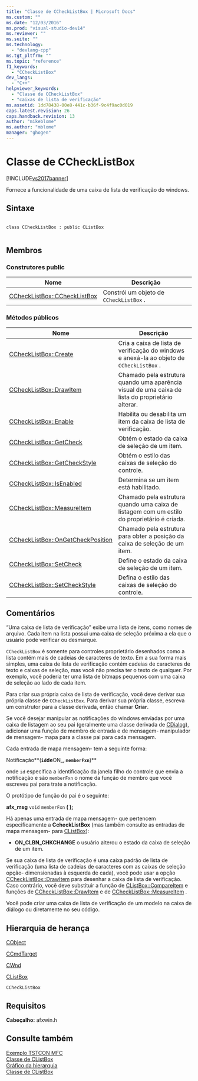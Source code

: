 ```yaml
---
title: "Classe de CCheckListBox | Microsoft Docs"
ms.custom: ""
ms.date: "12/03/2016"
ms.prod: "visual-studio-dev14"
ms.reviewer: ""
ms.suite: ""
ms.technology: 
  - "devlang-cpp"
ms.tgt_pltfrm: ""
ms.topic: "reference"
f1_keywords: 
  - "CCheckListBox"
dev_langs: 
  - "C++"
helpviewer_keywords: 
  - "Classe de CCheckListBox"
  - "caixas de lista de verificação"
ms.assetid: 1dd78438-00e8-441c-b36f-9c4f9ac0d019
caps.latest.revision: 26
caps.handback.revision: 13
author: "mikeblome"
ms.author: "mblome"
manager: "ghogen"
---
```

# Classe de CCheckListBox
[!INCLUDE[vs2017banner](../../assembler/inline/includes/vs2017banner.md)]

Fornece a funcionalidade de uma caixa de lista de verificação do windows.  
  
## Sintaxe  
  
```  
  
class CCheckListBox : public CListBox  
  
```  
  
## Membros  
  
### Construtores public  
  
|Nome|Descrição|  
|----------|---------------|  
|[CCheckListBox::CCheckListBox](../Topic/CCheckListBox::CCheckListBox.md)|Constrói um objeto de `CCheckListBox` .|  
  
### Métodos públicos  
  
|Nome|Descrição|  
|----------|---------------|  
|[CCheckListBox::Create](../Topic/CCheckListBox::Create.md)|Cria a caixa de lista de verificação do windows e anexá\-la ao objeto de `CCheckListBox` .|  
|[CCheckListBox::DrawItem](../Topic/CCheckListBox::DrawItem.md)|Chamado pela estrutura quando uma aparência visual de uma caixa de lista do proprietário alterar.|  
|[CCheckListBox::Enable](../Topic/CCheckListBox::Enable.md)|Habilita ou desabilita um item da caixa de lista de verificação.|  
|[CCheckListBox::GetCheck](../Topic/CCheckListBox::GetCheck.md)|Obtém o estado da caixa de seleção de um item.|  
|[CCheckListBox::GetCheckStyle](../Topic/CCheckListBox::GetCheckStyle.md)|Obtém o estilo das caixas de seleção do controle.|  
|[CCheckListBox::IsEnabled](../Topic/CCheckListBox::IsEnabled.md)|Determina se um item está habilitado.|  
|[CCheckListBox::MeasureItem](../Topic/CCheckListBox::MeasureItem.md)|Chamado pela estrutura quando uma caixa de listagem com um estilo do proprietário é criada.|  
|[CCheckListBox::OnGetCheckPosition](../Topic/CCheckListBox::OnGetCheckPosition.md)|Chamado pela estrutura para obter a posição da caixa de seleção de um item.|  
|[CCheckListBox::SetCheck](../Topic/CCheckListBox::SetCheck.md)|Define o estado da caixa de seleção de um item.|  
|[CCheckListBox::SetCheckStyle](../Topic/CCheckListBox::SetCheckStyle.md)|Defina o estilo das caixas de seleção do controle.|  
  
## Comentários  
 “Uma caixa de lista de verificação” exibe uma lista de itens, como nomes de arquivo.  Cada item na lista possui uma caixa de seleção próxima a ela que o usuário pode verificar ou desmarque.  
  
 `CCheckListBox` é somente para controles proprietário desenhados como a lista contém mais de cadeias de caracteres de texto.  Em a sua forma mais simples, uma caixa de lista de verificação contém cadeias de caracteres de texto e caixas de seleção, mas você não precisa ter o texto de qualquer.  Por exemplo, você poderia ter uma lista de bitmaps pequenos com uma caixa de seleção ao lado de cada item.  
  
 Para criar sua própria caixa de lista de verificação, você deve derivar sua própria classe de `CCheckListBox`.  Para derivar sua própria classe, escreva um construtor para a classe derivada, então chamar **Criar**.  
  
 Se você desejar manipular as notificações do windows enviadas por uma caixa de listagem ao seu pai \(geralmente uma classe derivada de [CDialog](../../mfc/reference/cdialog-class.md)\), adicionar uma função de membro de entrada e de mensagem\- manipulador de mensagem\- mapa para a classe pai para cada mensagem.  
  
 Cada entrada de mapa mensagem\- tem a seguinte forma:  
  
 Notificação**\(**`id`de**ON\_**, `memberFxn`**\)**  
  
 onde `id` especifica a identificação da janela filho do controle que envia a notificação e são `memberFxn` o nome da função de membro que você escreveu pai para trate a notificação.  
  
 O protótipo de função do pai é o seguinte:  
  
 **afx\_msg** `void` `memberFxn` **\( \);**  
  
 Há apenas uma entrada de mapa mensagem\- que pertencem especificamente a **CcheckListBox** \(mas também consulte as entradas de mapa mensagem\- para [CListBox](../Topic/CListBox%20Class.md)\):  
  
-   **ON\_CLBN\_CHKCHANGE** o usuário alterou o estado da caixa de seleção de um item.  
  
 Se sua caixa de lista de verificação é uma caixa padrão de lista de verificação \(uma lista de cadeias de caracteres com as caixas de seleção opção\- dimensionadas à esquerda de cada\), você pode usar a opção [CCheckListBox::DrawItem](../Topic/CCheckListBox::DrawItem.md) para desenhar a caixa de lista de verificação.  Caso contrário, você deve substituir a função de [CListBox::CompareItem](../Topic/CListBox::CompareItem.md) e funções de [CCheckListBox::DrawItem](../Topic/CCheckListBox::DrawItem.md) e de [CCheckListBox::MeasureItem](../Topic/CCheckListBox::MeasureItem.md) .  
  
 Você pode criar uma caixa de lista de verificação de um modelo na caixa de diálogo ou diretamente no seu código.  
  
## Hierarquia de herança  
 [CObject](../Topic/CObject%20Class.md)  
  
 [CCmdTarget](../Topic/CCmdTarget%20Class.md)  
  
 [CWnd](../Topic/CWnd%20Class.md)  
  
 [CListBox](../Topic/CListBox%20Class.md)  
  
 `CCheckListBox`  
  
## Requisitos  
 **Cabeçalho:** afxwin.h  
  
## Consulte também  
 [Exemplo TSTCON MFC](../../top/visual-cpp-samples.md)   
 [Classe de CListBox](../Topic/CListBox%20Class.md)   
 [Gráfico da hierarquia](../../mfc/hierarchy-chart.md)   
 [Classe de CListBox](../Topic/CListBox%20Class.md)